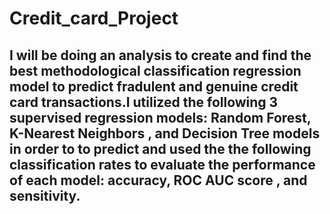 # Credit_card_Project
## I will be doing an analysis to create and find the best methodological classification regression  model to predict fradulent and genuine credit card transactions.I utilized the following 3 supervised regression models:  Random Forest,  K-Nearest Neighbors , and Decision Tree models in order to to predict  and used the the following classification rates to evaluate the performance of each model: accuracy, ROC AUC score , and sensitivity.
